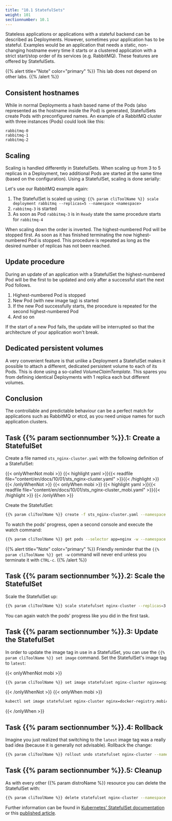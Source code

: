 ```yaml
---
title: "10.1 StatefulSets"
weight: 101
sectionnumber: 10.1
---
```


Stateless applications or applications with a stateful backend can be described as Deployments.
However, sometimes your application has to be stateful.
Examples would be an application that needs a static, non-changing hostname every time it starts or a clustered application with a strict start/stop order of its services (e.g. RabbitMQ).
These features are offered by StatefulSets.

{{% alert title="Note" color="primary" %}}
This lab does not depend on other labs.
{{% /alert %}}


## Consistent hostnames

While in normal Deployments a hash based name of the Pods (also represented as the hostname inside the Pod) is generated, StatefulSets create Pods with preconfigured names.
An example of a RabbitMQ cluster with three instances (Pods) could look like this:

```
rabbitmq-0
rabbitmq-1
rabbitmq-2
```


## Scaling

Scaling is handled differently in StatefulSets.
When scaling up from 3 to 5 replicas in a Deployment, two additional Pods are started at the same time (based on the configuration).
Using a StatefulSet, scaling is done serially:

Let's use our RabbitMQ example again:

1. The StatefulSet is scaled up using: `{{% param cliToolName %}} scale deployment rabbitmq --replicas=5 --namespace <namespace>`
1. `rabbitmq-3` is started
1. As soon as Pod `rabbitmq-3` is in `Ready` state the same procedure starts for `rabbitmq-4`

When scaling down the order is inverted. The highest-numbered Pod will be stopped first.
As soon as it has finished terminating the now highest-numbered Pod is stopped.
This procedure is repeated as long as the desired number of replicas has not been reached.


## Update procedure

During an update of an application with a StatefulSet the highest-numbered Pod will be the first to be updated and only after a successful start the next Pod follows.

1. Highest-numbered Pod is stopped
1. New Pod (with new image tag) is started
1. If the new Pod successfully starts, the procedure is repeated for the second highest-numbered Pod
1. And so on

If the start of a new Pod fails, the update will be interrupted so that the architecture of your application won't break.


## Dedicated persistent volumes

A very convenient feature is that unlike a Deployment a StatefulSet makes it possible to attach a different, dedicated persistent volume to each of its Pods.
This is done using a so-called _VolumeClaimTemplate_.
This spares you from defining identical Deployments with 1 replica each but different volumes.


## Conclusion

The controllable and predictable behaviour can be a perfect match for applications such as RabbitMQ or etcd, as you need unique names for such application clusters.


## Task {{% param sectionnumber %}}.1: Create a StatefulSet

Create a file named `sts_nginx-cluster.yaml` with the following definition of a StatefulSet:

{{< onlyWhenNot mobi >}}
{{< highlight yaml >}}{{< readfile file="content/en/docs/10/01/sts_nginx-cluster.yaml" >}}{{< /highlight >}}
{{< /onlyWhenNot >}}
{{< onlyWhen mobi >}}
{{< highlight yaml >}}{{< readfile file="content/en/docs/10/01/sts_nginx-cluster_mobi.yaml" >}}{{< /highlight >}}
{{< /onlyWhen >}}

Create the StatefulSet:
  
```bash
{{% param cliToolName %}} create -f sts_nginx-cluster.yaml --namespace <namespace>
```

To watch the pods' progress, open a second console and execute the watch command:

```bash
{{% param cliToolName %}} get pods --selector app=nginx -w --namespace <namespace>
```

{{% alert title="Note" color="primary" %}}
Friendly reminder that the `{{% param cliToolName %}} get -w` command will never end unless you terminate it with `CTRL-c`.
{{% /alert %}}


## Task {{% param sectionnumber %}}.2: Scale the StatefulSet

Scale the StatefulSet up:

```bash
{{% param cliToolName %}} scale statefulset nginx-cluster --replicas=3 --namespace <namespace>
```

You can again watch the pods' progress like you did in the first task.


## Task {{% param sectionnumber %}}.3: Update the StatefulSet

In order to update the image tag in use in a StatefulSet, you can use the `{{% param cliToolName %}} set image` command.
Set the StatefulSet's image tag to `latest`:

{{< onlyWhenNot mobi >}}
```bash
{{% param cliToolName %}} set image statefulset nginx-cluster nginx=nginx:latest --namespace <namespace>
```
{{< /onlyWhenNot >}}
{{< onlyWhen mobi >}}
```bash
kubectl set image statefulset nginx-cluster nginx=docker-registry.mobicorp.ch/puzzle/k8s/kurs/nginx:latest --namespace <namespace>
```
{{< /onlyWhen >}}


## Task {{% param sectionnumber %}}.4: Rollback

Imagine you just realized that switching to the `latest` image tag was a really bad idea (because it is generally not advisable).
Rollback the change:

```bash
{{% param cliToolName %}} rollout undo statefulset nginx-cluster --namespace <namespace>
```


## Task {{% param sectionnumber %}}.5: Cleanup

As with every other {{% param distroName %}} resource you can delete the StatefulSet with:

```bash
{{% param cliToolName %}} delete statefulset nginx-cluster --namespace <namespace>
```

Further information can be found in [Kubernetes' StatefulSet documentation](https://kubernetes.io/docs/concepts/workloads/controllers/statefulset/) or this [published article](https://opensource.com/article/17/2/stateful-applications).
